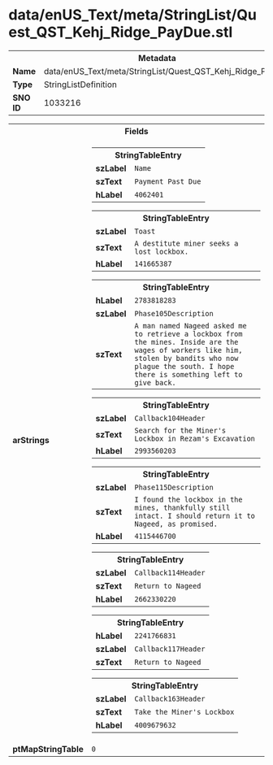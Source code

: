 <h1>data/enUS_Text/meta/StringList/Quest_QST_Kehj_Ridge_PayDue.stl</h1><table><tr><th colspan="100%">Metadata</th></tr><tr><td><b>Name</b></td><td>data/enUS_Text/meta/StringList/Quest_QST_Kehj_Ridge_PayDue.stl</td></tr><tr><td><b>Type</b></td><td>StringListDefinition</td></tr><tr><td><b>SNO ID</b></td><td>1033216</td></tr></table>

<table><tr><th colspan="100%">Fields</th></tr><tr><td><b>arStrings</b></td><td><table><tr><th colspan="100%">StringTableEntry</th></tr><tr><td><b>szLabel</b></td><td><code>Name</code></td></tr><tr><td><b>szText</b></td><td><code>Payment Past Due</code></td></tr><tr><td><b>hLabel</b></td><td><code>4062401</code></td></tr></table>


<table><tr><th colspan="100%">StringTableEntry</th></tr><tr><td><b>szLabel</b></td><td><code>Toast</code></td></tr><tr><td><b>szText</b></td><td><code>A destitute miner seeks a lost lockbox.</code></td></tr><tr><td><b>hLabel</b></td><td><code>141665387</code></td></tr></table>


<table><tr><th colspan="100%">StringTableEntry</th></tr><tr><td><b>hLabel</b></td><td><code>2783818283</code></td></tr><tr><td><b>szLabel</b></td><td><code>Phase105Description</code></td></tr><tr><td><b>szText</b></td><td><code>A man named Nageed asked me to retrieve a lockbox from the mines. Inside are the wages of workers like him, stolen by bandits who now plague the south. I hope there is something left to give back.</code></td></tr></table>


<table><tr><th colspan="100%">StringTableEntry</th></tr><tr><td><b>szLabel</b></td><td><code>Callback104Header</code></td></tr><tr><td><b>szText</b></td><td><code>Search for the Miner's Lockbox in Rezam's Excavation</code></td></tr><tr><td><b>hLabel</b></td><td><code>2993560203</code></td></tr></table>


<table><tr><th colspan="100%">StringTableEntry</th></tr><tr><td><b>szLabel</b></td><td><code>Phase115Description</code></td></tr><tr><td><b>szText</b></td><td><code>I found the lockbox in the mines, thankfully still intact. I should return it to Nageed, as promised.</code></td></tr><tr><td><b>hLabel</b></td><td><code>4115446700</code></td></tr></table>


<table><tr><th colspan="100%">StringTableEntry</th></tr><tr><td><b>szLabel</b></td><td><code>Callback114Header</code></td></tr><tr><td><b>szText</b></td><td><code>Return to Nageed</code></td></tr><tr><td><b>hLabel</b></td><td><code>2662330220</code></td></tr></table>


<table><tr><th colspan="100%">StringTableEntry</th></tr><tr><td><b>hLabel</b></td><td><code>2241766831</code></td></tr><tr><td><b>szLabel</b></td><td><code>Callback117Header</code></td></tr><tr><td><b>szText</b></td><td><code>Return to Nageed</code></td></tr></table>


<table><tr><th colspan="100%">StringTableEntry</th></tr><tr><td><b>szLabel</b></td><td><code>Callback163Header</code></td></tr><tr><td><b>szText</b></td><td><code>Take the Miner's Lockbox</code></td></tr><tr><td><b>hLabel</b></td><td><code>4009679632</code></td></tr></table>


</td></tr><tr><td><b>ptMapStringTable</b></td><td><code>0</code></td></tr></table>

